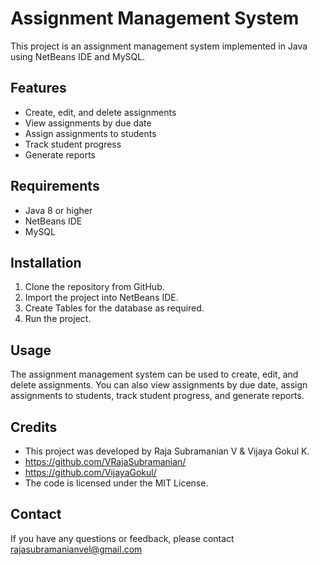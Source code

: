 
# Assignment Management System

This project is an assignment management system implemented in Java using NetBeans IDE and MySQL.

## Features

* Create, edit, and delete assignments
* View assignments by due date
* Assign assignments to students
* Track student progress
* Generate reports

## Requirements

* Java 8 or higher
* NetBeans IDE
* MySQL

## Installation

1. Clone the repository from GitHub.
2. Import the project into NetBeans IDE.
3. Create Tables for the database as required.
4. Run the project.

## Usage

The assignment management system can be used to create, edit, and delete assignments. You can also view assignments by due date, assign assignments to students, track student progress, and generate reports.

## Credits

* This project was developed by Raja Subramanian V & Vijaya Gokul K.
* https://github.com/VRajaSubramanian/
* https://github.com/VijayaGokul/
* The code is licensed under the MIT License.

## Contact

If you have any questions or feedback, please contact rajasubramanianvel@gmail.com


